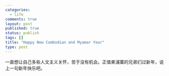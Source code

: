 ```yaml
--- 
categories: 
  - life
comments: true
layout: post
published: true
status: publish
tags: []
title: "Happy New Combodian and Myamar Year"
type: post
---
```

<div id="msgcns!3725CC0EE38B1F6!1059" class="bvMsg">一直想让自己多些人文主义关怀，苦于没有机会。正值柬浦寨的兄弟们过新年，说上一句新年快乐吧。<br>
</div>
